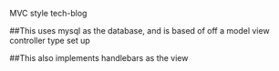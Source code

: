MVC style tech-blog

##This uses mysql as the database, and is based of off a model view controller type set up

##This also implements handlebars as the view
